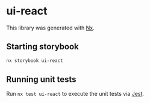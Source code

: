 # ui-react

This library was generated with [Nx](https://nx.dev).

## Starting storybook

```sh
nx storybook ui-react
```

## Running unit tests

Run `nx test ui-react` to execute the unit tests via [Jest](https://jestjs.io).
